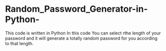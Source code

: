 # Random_Password_Generator-in-Python-
This code is written in Python
In this code You can select rthe length of your password and it will generate a totally random password for you according to that length.
